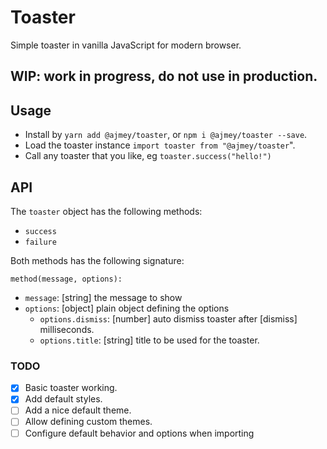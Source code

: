 # Toaster

Simple toaster in vanilla JavaScript for modern browser.

## WIP: work in progress, do not use in production.

## Usage

- Install by `yarn add @ajmey/toaster`, or `npm i @ajmey/toaster --save`.
- Load the toaster instance `import toaster from "@ajmey/toaster`".
- Call any toaster that you like, eg `toaster.success("hello!")`

## API

The `toaster` object has the following methods:

- `success`
- `failure`

Both methods has the following signature:

`method(message, options):`

- `message`: [string] the message to show
- `options`: [object] plain object defining the options
    - `options.dismiss`: [number] auto dismiss toaster after [dismiss] milliseconds.
    - `options.title`: [string] title to be used for the toaster.

### TODO

- [x] Basic toaster working.
- [x] Add default styles.
- [ ] Add a nice default theme.
- [ ] Allow defining custom themes.
- [ ] Configure default behavior and options when importing
